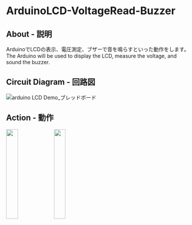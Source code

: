 # ArduinoLCD-VoltageRead-Buzzer
## About - 説明
ArduinoでLCDの表示、電圧測定、ブザーで音を鳴らすといった動作をします。  
The Arduino will be used to display the LCD, measure the voltage, and sound the buzzer.

## Circuit Diagram - 回路図
![arduino LCD Demo_ブレッドボード](https://user-images.githubusercontent.com/25848834/141890894-3c2fa0f4-0ca3-48cd-850c-ea7c65327449.png)  
  
## Action - 動作
<img src="https://user-images.githubusercontent.com/25848834/141922863-ef84a02e-313f-4f9d-8d35-c503d6eab375.jpg" width="25%">
<img src="https://user-images.githubusercontent.com/25848834/141922878-ff2797fe-49a7-4a35-ac02-08fd3b7bc51e.jpg" width="25%">
